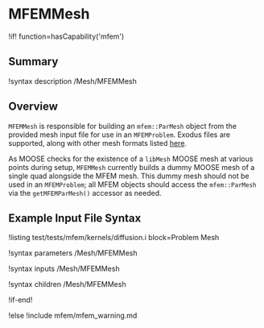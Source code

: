 # MFEMMesh

!if! function=hasCapability('mfem')

## Summary

!syntax description /Mesh/MFEMMesh

## Overview

`MFEMMesh` is responsible for building an `mfem::ParMesh` object from the provided mesh input file
for use in an `MFEMProblem`. Exodus files are supported, along with other mesh formats listed
 [here](https://mfem.org/mesh-formats/).

As MOOSE checks for the existence of a `libMesh` MOOSE mesh at various points during setup,
`MFEMMesh` currently builds a dummy MOOSE mesh of a single quad alongside the MFEM mesh. This dummy
mesh should not be used in an `MFEMProblem`; all MFEM objects should access the `mfem::ParMesh` via
the `getMFEMParMesh()` accessor as needed.

## Example Input File Syntax

!listing test/tests/mfem/kernels/diffusion.i block=Problem Mesh

!syntax parameters /Mesh/MFEMMesh

!syntax inputs /Mesh/MFEMMesh

!syntax children /Mesh/MFEMMesh

!if-end!

!else
!include mfem/mfem_warning.md

